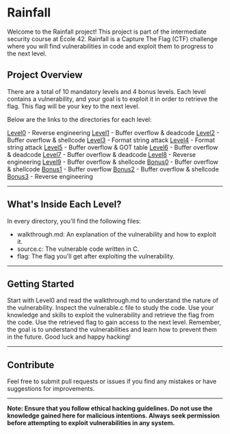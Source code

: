 # Rainfall
Welcome to the Rainfall project! This project is part of the intermediate security course at École 42. Rainfall is a Capture The Flag (CTF) challenge where you will find vulnerabilities in code and exploit them to progress to the next level.

## Project Overview
There are a total of 10 mandatory levels and 4 bonus levels. Each level contains a vulnerability, and your goal is to exploit it in order to retrieve the flag. This flag will be your key to the next level.

Below are the links to the directories for each level:

[Level0](./level0/walkthrough.md) - Reverse engineering
[Level1](./level1/walkthrough.md) - Buffer overflow & deadcode
[Level2](./level2/walkthrough.md) - Buffer overflow & shellcode
[Level3](./level3/walkthrough.md) - Format string attack
[Level4](./level4/walkthrough.md) - Format string attack
[Level5](./level5/walkthrough.md) - Buffer overflow & GOT table
[Level6](./level6/walkthrough.md) - Buffer overflow & deadcode
[Level7](./level7/walkthrough.md) - Buffer overflow & deadcode
[Level8](./level8/walkthrough.md) - Reverse engineering
[Level9](./level9/walkthrough.md) - Buffer overflow & shellcode
[Bonus0](./bonus0/walkthrough.md) - Buffer overflow & shellcode
[Bonus1](./bonus1/walkthrough.md) - Buffer overflow
[Bonus2](./bonus2/walkthrough.md) - Buffer overflow & shellcode
[Bonus3](./bonus3/walkthrough.md) - Reverse engineering

----

## What's Inside Each Level?
In every directory, you'll find the following files:

- walkthrough.md: An explanation of the vulnerability and how to exploit it.
- source.c: The vulnerable code written in C.
- flag: The flag you'll get after exploiting the vulnerability.

----

## Getting Started
Start with Level0 and read the walkthrough.md to understand the nature of the vulnerability.
Inspect the vulnerable.c file to study the code.
Use your knowledge and skills to exploit the vulnerability and retrieve the flag from the code.
Use the retrieved flag to gain access to the next level.
Remember, the goal is to understand the vulnerabilities and learn how to prevent them in the future. Good luck and happy hacking!

----

## Contribute
Feel free to submit pull requests or issues if you find any mistakes or have suggestions for improvements.

----

**Note: Ensure that you follow ethical hacking guidelines. Do not use the knowledge gained here for malicious intentions. Always seek permission before attempting to exploit vulnerabilities in any system.**
